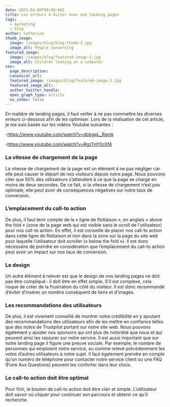 ```yaml
---
date: 2022-03-09T00:00:00Z
title: Les erreurs à éviter avec nos landing pages
tags:
  - marketing
  - blog
author: Catherine
thumb_image:
  image: /images/blog/blog-thumb-2.jpg
  image_alt: People conversing
featured_image:
  image: /images/blog/featured-image-2.jpg
  image_alt: Children looking at a computer
seo:
  page_description:
  canonical_url:
  featured_image: /images/blog/featured-image-2.jpg
  featured_image_alt:
  author_twitter_handle:
  open_graph_type: article
  no_index: false
---
```


En matière de landing pages, il faut veiller à ne pas commettre les diverses erreurs ci-dessous afin de les optimiser. Lors de la réalisation de cet article, je me suis basée sur les vidéos Youtube suivantes : 

-https://www.youtube.com/watch?v=dobgpL_Rqmk

-https://www.youtube.com/watch?v=RgzTnY0cXf4


### La vitesse de chargement de la page

La vitesse de chargement de la page est un élément à ne pas négliger car elle peut causer le départ de nos visiteurs depuis notre page. Nous pouvons citer que 50% des utilisateurs s’attendent à ce que la page se charge en moins de deux secondes. De ce fait, si la vitesse de chargement n’est pas optimale, elle peut avoir de conséquences négatives sur notre taux de conversion. 

### L’emplacement du call-to action

De plus, il faut tenir compte de la « ligne de flottaison », en anglais « above the fold » (zone de la page web qui est visible sans le scroll de l’utilisateur) pour nos call-to action. En effet, il est conseillé de placer nos call-to action dans cette ligne de flottaison et non dans la zone sur la page du site web pour laquelle l’utilisateur doit scroller (« below the fold »). Il est donc nécessaire de prendre en considération que l’emplacement du call-to action peut avoir un impact sur nos taux de conversion.

### Le design

Un autre élément à relever est que le design de nos landing pages ne doit pas être compliqué : il doit être en effet simple. S’il est complexe, cela risque de créer de la frustration du côté du visiteur. Il est donc recommandé d’éviter d’insérer un nombre conséquent de liens et d’images.

### Les recommandations des utilisateurs

De plus, il est vivement conseillé de montrer notre crédibilité en y ajoutant des recommandations des utilisateurs afin de les mettre en confiance telles que des notes de Trustpilot portant sur notre site web. Nous pouvons également y ajouter nos sponsors qui ont plus de notoriété que nous et qui peuvent ainsi les rassurer sur notre service. 
Il est aussi important que sur notre landing page il figure une preuve sociale. Par exemple, le nombre de personnes qui emploient notre service, ou comme relevé précédemment les votes d’autres utilisateurs à notre sujet. Il faut également prendre en compte qu’un numéro de téléphone pour contacter notre service client ou une FAQ (Foire Aux Questions) peuvent les conforter dans leur choix.

### Le call-to action doit être optimal

Pour finir, le bouton de call-to action doit être clair et simple. L’utilisateur doit savoir où cliquer pour continuer son parcours et obtenir ce qu’il recherche.
